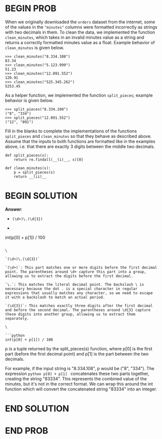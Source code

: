 # BEGIN PROB

When we originally downloaded the `orders` dataset from the internet,
some of the values in the `"minutes"` columns were formatted incorrectly
as strings with two decimals in them. To clean the data, we implemented
the function `clean_minutes`, which takes in an invalid minutes value as
a string and returns a correctly formatted minutes value as a float.
Example behavior of `clean_minutes` is given below.

    >>> clean_minutes("8.334.108")
    83.34
    >>> clean_minutes("5.123.999")
    51.23
    >>> clean_minutes("12.091.552")
    120.91
    >>> clean_minutes("525.345.262")
    5253.45

As a helper function, we implemented the function `split_pieces`;
example behavior is given below.

    >>> split_pieces("8.334.108")
    ("8", "334")
    >>> split_pieces("12.091.552")
    ("12", "091")

Fill in the blanks to complete the implementations of the functions
`split_pieces` and `clean_minutes` so that they behave as described
above. Assume that the inputs to both functions are formatted like in
the examples above, i.e. that there are exactly 3 digits between the
middle two decimals.

    def split_pieces(s):
        return re.findall(__(i)__, s)[0]

    def clean_minutes(s):   
        p = split_pieces(s)
        return __(ii)__

# BEGIN SOLUTION
**Answer**:

- `(\d+)\.(\d{3})`

- ```python 
int(p[0] + p[1]) / 100 
```

\

`(\d+)\.(\d{3})`

`(\d+)`: This part matches one or more digits before the first decimal point. The parentheses around \d+ capture this part into a group, allowing us to extract the digits before the first decimal.

`\.`: This matches the literal decimal point. The backslash \ is necessary because the dot . is a special character in regular expressions that usually matches any character, so we need to escape it with a backslash to match an actual period.
    
`(\d{3})`: This matches exactly three digits after the first decimal and before the second decimal. The parentheses around \d{3} capture these digits into another group, allowing us to extract them separately.

\

```python 
int(p[0] + p[1]) / 100 
```

p is a tuple returned by the split_pieces(s) function, where p[0] is the first part (before the first decimal point) and p[1] is the part between the two decimals.

For example, if the input string is "8.334.108", p would be ("8", "334").
The expression ```python p[0] + p[1] ``` concatenates these two parts together, creating the string "83334". This represents the combined value of the minutes, but it's not in the correct format. We can wrap this around the int function which will convert the concatenated string "83334" into an integer.

   
# END SOLUTION

# END PROB